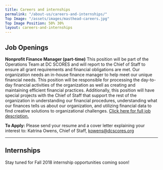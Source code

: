 ```yaml
---
title: Careers and internships
permalink: "/about-us/careers-and-internships/"
Top Image: "/assets/images/masthead-careers.jpg"
Top Image Position: 50% 30%
layout: careers-and-internships
---
```


## Job Openings

**Nonprofit Finance Manager (part-time)**
This position will be part of the Operations Team at DC SCORES and will report to the Chief of Staff to ensure all grant requirements and financial obligations are met. Our organization needs an in-house finance manager to help meet our unique financial needs. This position will be responsible for processing the day-to-day financial activities of the organization as well as creating and maintaining efficient financial practices. Additionally, this position will have special projects with the Chief of Staff that support the rest of the organization in understanding our financial procedures, understanding what our finances tells us about our organization, and
utilizing financial data to find creative solutions to organizational challenges. [Click here for full job description.](https://drive.google.com/file/d/1ndVFLoNoji0H7j8Ky-ifJv0ZqNty84BA/view?usp=sharing)

**To Apply:** Please send your resume and a cover letter explaining your interest to: Katrina Owens, Chief of
Staff, kowens@dcscores.org

---

## Internships

Stay tuned for Fall 2018 internship opportunities coming soon!